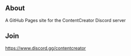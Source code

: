 ## About
A GitHub Pages site for the ContentCreator Discord server
## Join
https://www.discord.gg/contentcreator